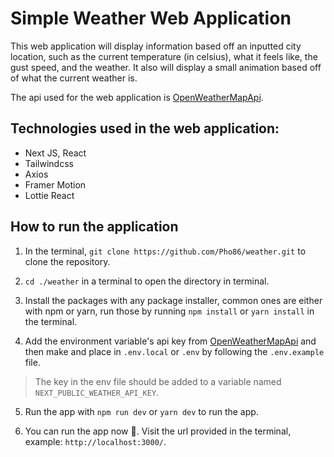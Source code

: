 # Simple Weather Web Application
This web application will display information based off an inputted city location, such as the current temperature (in celsius), what it feels like, the gust speed, and the weather. It also will display a small animation based off of what the current weather is.

The api used for the web application is [OpenWeatherMapApi](https://openweathermap.org/).

## Technologies used in the web application: 
* Next JS, React
* Tailwindcss
* Axios
* Framer Motion
* Lottie React

## How to run the application
1. In the terminal, `git clone https://github.com/Pho86/weather.git` to clone the repository.

2. `cd ./weather` in a terminal to open the directory in terminal.

3. Install the packages with any package installer, common ones are either with npm or yarn, run those by running `npm install` or `yarn install` in the terminal.

4. Add the environment variable's api key from [OpenWeatherMapApi](https://openweathermap.org/) and then make and place in `.env.local` or `.env` by following the `.env.example` file.
> The key in the env file should be added to a variable named `NEXT_PUBLIC_WEATHER_API_KEY`.

5. Run the app with `npm run dev` or `yarn dev` to run the app.

6. You can run the app now 🙊. Visit the url provided in the terminal, example: `http://localhost:3000/`.
